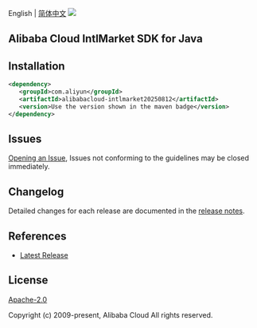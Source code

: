 English | [简体中文](README-CN.md)
![](https://aliyunsdk-pages.alicdn.com/icons/AlibabaCloud.svg)

## Alibaba Cloud IntlMarket SDK for Java

## Installation

```xml
<dependency>
   <groupId>com.aliyun</groupId>
   <artifactId>alibabacloud-intlmarket20250812</artifactId>
   <version>Use the version shown in the maven badge</version>
</dependency>
```

## Issues
[Opening an Issue](https://github.com/aliyun/alibabacloud-java-async-sdk/issues/new), Issues not conforming to the guidelines may be closed immediately.

## Changelog
Detailed changes for each release are documented in the [release notes](./ChangeLog.txt).

## References
* [Latest Release](https://github.com/aliyun/alibabacloud-async-java-sdk/)

## License
[Apache-2.0](http://www.apache.org/licenses/LICENSE-2.0)

Copyright (c) 2009-present, Alibaba Cloud All rights reserved.
